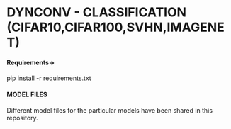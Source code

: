 
<h1>DYNCONV - CLASSIFICATION (CIFAR10,CIFAR100,SVHN,IMAGENET)</h1>

<h4>Requirements-></h4>
        pip install -r requirements.txt

<h4>MODEL FILES</h4>
Different model files for the particular models have been shared in this repository.
